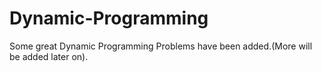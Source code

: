 # Dynamic-Programming
Some great Dynamic Programming Problems have been added.(More will be added later on).
